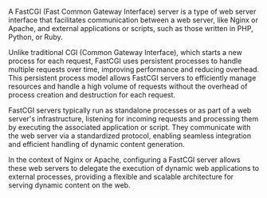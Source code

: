 A FastCGI (Fast Common Gateway Interface) server is a type of web server interface that facilitates communication between a web server, like Nginx or Apache, and external applications or scripts, such as those written in PHP, Python, or Ruby. 

Unlike traditional CGI (Common Gateway Interface), which starts a new process for each request, FastCGI uses persistent processes to handle multiple requests over time, improving performance and reducing overhead. This persistent process model allows FastCGI servers to efficiently manage resources and handle a high volume of requests without the overhead of process creation and destruction for each request.

FastCGI servers typically run as standalone processes or as part of a web server's infrastructure, listening for incoming requests and processing them by executing the associated application or script. They communicate with the web server via a standardized protocol, enabling seamless integration and efficient handling of dynamic content generation.

In the context of Nginx or Apache, configuring a FastCGI server allows these web servers to delegate the execution of dynamic web applications to external processes, providing a flexible and scalable architecture for serving dynamic content on the web.